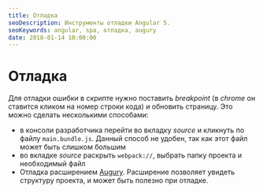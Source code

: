 ```yaml
---
title: Отладка
seoDescription: Инструменты отладки Angular 5.
seoKeywords: angular, spa, отладка, augury
date: 2018-01-14 10:00:00
---
```

# Отладка

Для отладки ошибки в скрипте нужно поставить *breakpoint* (в *chrome* он ставится кликом на номер строки кода) и обновить страницу. Это можно сделать несколькими способами:

+ в консоли разработчика перейти во вкладку *source* и кликнуть по файлу `main.bundle.js`. Данный способ не удобен, так как этот файл может быть слишком большим
+ во вкладке *source* раскрыть `webpack://`, выбрать папку проекта и необходимый файл
+ Отладка расширением [Augury](https://augury.angular.io/). Расширение позволяет увидеть структуру проекта, и может быть полезно при отладке.